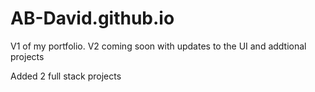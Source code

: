 # AB-David.github.io

V1 of my portfolio. V2 coming soon with updates to the UI and addtional projects 

Added 2 full stack projects
